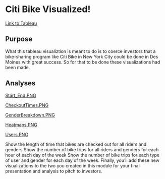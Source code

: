 # Citi Bike Visualized!

[Link to Tableau](https://public.tableau.com/app/profile/joshua.wolfe/viz/CitiBikeVisuals_16518969647970/Story1)

## Purpose
What this tableau visualiztion is meant to do is to coerce investors that a bike-sharing program like Citi Bike in New York City could be done in Des Moines with great success. So for that to be done these visualizations had been made.

## Analyses

[Start_End.PNG](https://github.com/Cyber-Wolfe/Citi_Bike_Visualize/blob/main/Captures/Start_End.PNG)

[CheckoutTimes.PNG](https://github.com/Cyber-Wolfe/Citi_Bike_Visualize/blob/main/Captures/CheckoutTimes.PNG)

[GenderBreakdown.PNG](https://github.com/Cyber-Wolfe/Citi_Bike_Visualize/blob/main/Captures/GenderBreakdown.PNG)

[Heatmaps.PNG](https://github.com/Cyber-Wolfe/Citi_Bike_Visualize/blob/main/Captures/Heatmaps.PNG)

[Users.PNG](https://github.com/Cyber-Wolfe/Citi_Bike_Visualize/blob/main/Captures/Users.PNG)


Show the length of time that bikes are checked out for all riders and genders
Show the number of bike trips for all riders and genders for each hour of each day of the week
Show the number of bike trips for each type of user and gender for each day of the week.
Finally, you’ll add these new visualizations to the two you created in this module for your final presentation and analysis to pitch to investors.
